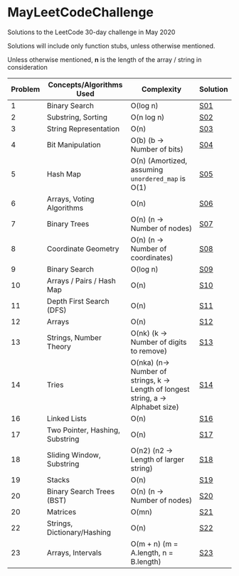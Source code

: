 # MayLeetCodeChallenge
Solutions to the LeetCode 30-day challenge in May 2020

Solutions will include only function stubs, unless otherwise mentioned.

Unless otherwise mentioned, **n** is the length of the array / string in consideration

Problem | Concepts/Algorithms Used | Complexity | Solution
---     |   ---  | --- | --- |
1| Binary Search| O(log n) | [S01](Solutions/S01.cpp) |
2| Substring, Sorting| O(n log n) | [S02](Solutions/S02.cpp) |
3| String Representation| O(n) | [S03](Solutions/S03.cpp) |
4| Bit Manipulation| O(b) (b -> Number of bits) | [S04](Solutions/S04.cpp) |
5| Hash Map | O(n) (Amortized, assuming `unordered_map` is O(1) | [S05](Solutions/S05.cpp) |
6| Arrays, Voting Algorithms | O(n) | [S06](Solutions/S06.cpp) |
7| Binary Trees | O(n) (n -> Number of nodes) | [S07](Solutions/S07.cpp) |
8| Coordinate Geometry | O(n) (n -> Number of coordinates) | [S08](Solutions/S08.cpp) |
9| Binary Search | O(log n) | [S09](Solutions/S09.py) |
10| Arrays / Pairs / Hash Map | O(n) | [S10](Solutions/S10.cpp) |
11| Depth First Search (DFS) | O(n) | [S11](Solutions/S11.cpp) |
12| Arrays | O(n) | [S12](Solutions/S12.cpp) |
13| Strings, Number Theory | O(nk) (k -> Number of digits to remove) | [S13](Solutions/S13.cpp) |
14|Tries| O(nka) (n-> Number of strings, k -> Length of longest string, a -> Alphabet size) | [S14](Solutions/S14.cpp) |
16|Linked Lists| O(n) | [S16](Solutions/S16.cpp) |
17|Two Pointer, Hashing, Substring| O(n) | [S17](Solutions/S17.cpp) |
18|Sliding Window, Substring| O(n2) (n2 -> Length of larger string) | [S18](Solutions/S18.cpp) |
19|Stacks| O(n) | [S19](Solutions/S19.cpp) |
20|Binary Search Trees (BST)| O(n) (n -> Number of nodes) | [S20](Solutions/S20.cpp) |
20|Matrices| O(mn) | [S21](Solutions/S21.cpp) |
22|Strings, Dictionary/Hashing| O(n) | [S22](Solutions/S22.py) |
23|Arrays, Intervals| O(m + n) (m = A.length, n = B.length) | [S23](Solutions/S23.cpp) |

